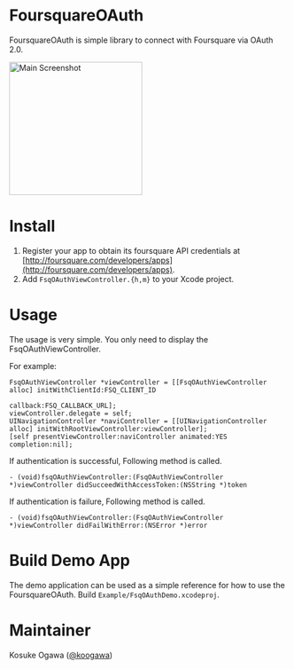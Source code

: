 FoursquareOAuth
===============

FoursquareOAuth is simple library to connect with Foursquare via OAuth 2.0.

<img alt="Main Screenshot" src="http://cdn-ak.f.st-hatena.com/images/fotolife/k/koogawa/20131104/20131104193114.png?1383561225" width="240px" style="width: 240px;" />

Install
=======

1. Register your app to obtain its foursquare API credentials at [http://foursquare.com/developers/apps](http://foursquare.com/developers/apps).
2. Add `FsqOAuthViewController.{h,m}` to your Xcode project.

Usage
=====

The usage is very simple. You only need to display the FsqOAuthViewController.

For example:
```
FsqOAuthViewController *viewController = [[FsqOAuthViewController alloc] initWithClientId:FSQ_CLIENT_ID
                                                                                     callback:FSQ_CALLBACK_URL];
viewController.delegate = self;
UINavigationController *naviController = [[UINavigationController alloc] initWithRootViewController:viewController];
[self presentViewController:naviController animated:YES completion:nil];
```

If authentication is successful, Following method is called.

```
- (void)fsqOAuthViewController:(FsqOAuthViewController *)viewController didSucceedWithAccessToken:(NSString *)token
```

If authentication is failure, Following method is called.

```
- (void)fsqOAuthViewController:(FsqOAuthViewController *)viewController didFailWithError:(NSError *)error
```

Build Demo App
=============================

The demo application can be used as a simple reference for how to use the FoursquareOAuth. Build `Example/FsqOAuthDemo.xcodeproj`.

Maintainer
=====

Kosuke Ogawa ([@koogawa](http://twitter.com/koogawa))
